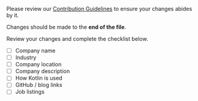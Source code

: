 Please review our [Contribution Guidelines](https://github.com/utensils/kotlin-companies/blob/master/CONTRIBUTING.md) to ensure your changes abides by it.

Changes should be made to the __end of the file__.

Review your changes and complete the checklist below.

- [ ] Company name
- [ ] Industry
- [ ] Company location
- [ ] Company description
- [ ] How Kotlin is used
- [ ] GitHub / blog links
- [ ] Job listings
